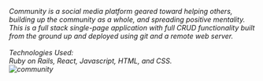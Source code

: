 <i>Community<i/> is a social media platform geared toward helping others, building up the community as a whole, and spreading positive mentality. This is a full stack single-page application with full CRUD functionality built from the ground up and deployed using git and a remote web server.
<br/>
<br/>
Technologies Used:
<br/>
Ruby on Rails, React, Javascript, HTML, and CSS.
<br/>
![community](https://user-images.githubusercontent.com/44300521/51726684-9a444900-2036-11e9-9de0-00e6ea77895f.gif)

